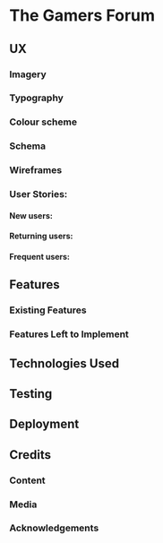 # The Gamers Forum

## UX

### Imagery

### Typography

### Colour scheme

### Schema

### Wireframes

### User Stories:

#### New users:

#### Returning users:

#### Frequent users:

## Features

### Existing Features

### Features Left to Implement

## Technologies Used

## Testing

## Deployment

## Credits 

### Content

### Media

### Acknowledgements